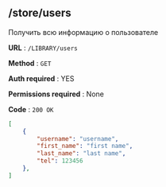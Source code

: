 ## /store/users
Получить всю информацию о пользователе

**URL** : `/LIBRARY/users`

**Method** : `GET`

**Auth required** : YES

**Permissions required** : None

**Code** : `200 OK`

```json
[
    {
        "username": "username",
        "first_name": "first name",
        "last_name": "last name",
        "tel": 123456
    },
]
```